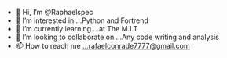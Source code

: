 - 👋 Hi, I’m @Raphaelspec
- 👀 I’m interested in ...Python and Fortrend
- 🌱 I’m currently learning ...at The M.I.T
- 💞️ I’m looking to collaborate on ...Any code writing and analysis
- 📫 How to reach me ...rafaelconrade7777@gmail.com

<!---
Raphaelspec/Raphaelspec is a ✨ special ✨ repository because its `README.md` (this file) appears on your GitHub profile.
You can click the Preview link to take a look at your changes.
--->
